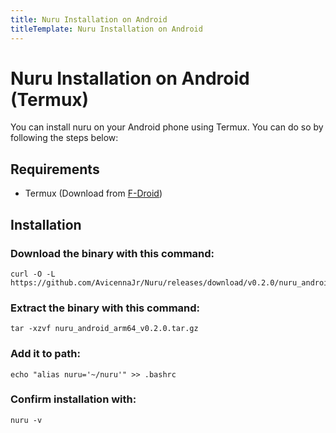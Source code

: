 ```yaml
---
title: Nuru Installation on Android
titleTemplate: Nuru Installation on Android
---
```


# Nuru Installation on Android (Termux)

You can install nuru on your Android phone using Termux. You can do so by following the steps below:

## Requirements

- Termux (Download from [F-Droid](https://f-droid.org/repo/com.termux_118.apk))

## Installation

### Download the binary with this command:

```
curl -O -L https://github.com/AvicennaJr/Nuru/releases/download/v0.2.0/nuru_android_arm64_v0.2.0.tar.gz
```

### Extract the binary with this command:

```
tar -xzvf nuru_android_arm64_v0.2.0.tar.gz
```

### Add it to path:

```
echo "alias nuru='~/nuru'" >> .bashrc
```

### Confirm installation with:

```
nuru -v
```
